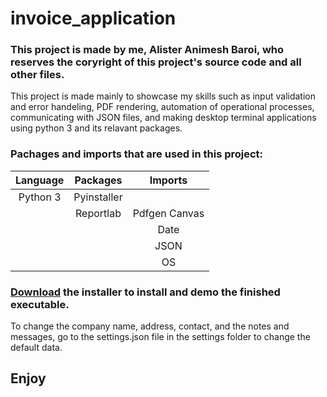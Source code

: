 # invoice_application
### This project is made by me, Alister Animesh Baroi, who reserves the coryright of this project's source code and all other files.
This project is made mainly to showcase my skills such as input validation and error handeling, PDF rendering, automation of operational processes, communicating with JSON files, and making desktop terminal applications using python 3 and its relavant packages.
### Pachages and imports that are used in this project:

| Language   |  Packages  |   Imports   |
| :--------: | :--------: | :--------:  |
| Python 3   | Pyinstaller|             |
|            | Reportlab  |Pdfgen Canvas|
|            |            | Date        |
|            |            | JSON        |
|            |            | OS          |


### [Download](https://raw.githubusercontent.com/AlisterBaroi/invoice_application/master/dist/InvoiceSystem.exe) the installer to install and demo the finished executable.
To change the company name, address, contact, and the notes and messages, go to the settings.json file in the settings folder to change the default data. 

## Enjoy
